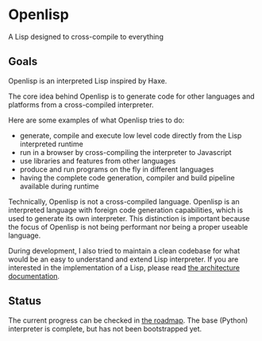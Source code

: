 # Openlisp

A Lisp designed to cross-compile to everything

## Goals

Openlisp is an interpreted Lisp inspired by Haxe.

The core idea behind Openlisp is to generate code for other languages and platforms from a cross-compiled interpreter.

Here are some examples of what Openlisp tries to do:
- generate, compile and execute low level code directly from the Lisp interpreted runtime
- run in a browser by cross-compiling the interpreter to Javascript
- use libraries and features from other languages
- produce and run programs on the fly in different languages
- having the complete code generation, compiler and build pipeline available during runtime

Technically, Openlisp is not a cross-compiled language.
Openlisp is an interpreted language with foreign code generation capabilities, which is used to generate its own interpreter. This distinction is important because the focus of Openlisp is not being performant nor being a proper useable language.


During development, I also tried to maintain a clean codebase for what would be an easy to understand and extend Lisp interpreter.
If you are interested in the implementation of a Lisp, please read [the architecture documentation](./architecture.md).



## Status

The current progress can be checked in [the roadmap](./roadmap.md). The base (Python) interpreter is complete, but has not been bootstrapped yet.


